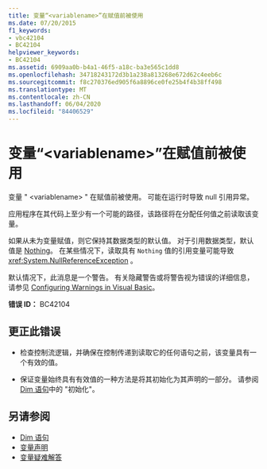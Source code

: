 ```yaml
---
title: 变量“<variablename>”在赋值前被使用
ms.date: 07/20/2015
f1_keywords:
- vbc42104
- BC42104
helpviewer_keywords:
- BC42104
ms.assetid: 6909aa0b-b4a1-46f5-a18c-ba3e565c1dd8
ms.openlocfilehash: 34718243172d3b1a238a813268e672d62c4eeb6c
ms.sourcegitcommit: f8c270376ed905f6a8896ce0fe25b4f4b38ff498
ms.translationtype: MT
ms.contentlocale: zh-CN
ms.lasthandoff: 06/04/2020
ms.locfileid: "84406529"
---
```

# <a name="variable-variablename-is-used-before-it-has-been-assigned-a-value"></a>变量“\<variablename>”在赋值前被使用
变量 " \<variablename> " 在赋值前被使用。 可能在运行时导致 null 引用异常。  
  
 应用程序在其代码上至少有一个可能的路径，该路径将在分配任何值之前读取该变量。  
  
 如果从未为变量赋值，则它保持其数据类型的默认值。 对于引用数据类型，默认值是 [Nothing](../nothing.md)。 在某些情况下，读取具有 `Nothing` 值的引用变量可能导致 <xref:System.NullReferenceException> 。  
  
 默认情况下，此消息是一个警告。 有关隐藏警告或将警告视为错误的详细信息，请参见 [Configuring Warnings in Visual Basic](/visualstudio/ide/configuring-warnings-in-visual-basic)。  
  
 **错误 ID：** BC42104  
  
## <a name="to-correct-this-error"></a>更正此错误  
  
- 检查控制流逻辑，并确保在控制传递到读取它的任何语句之前，该变量具有一个有效的值。  
  
- 保证变量始终具有有效值的一种方法是将其初始化为其声明的一部分。 请参阅[Dim 语句](../statements/dim-statement.md)中的 "初始化"。  
  
## <a name="see-also"></a>另请参阅

- [Dim 语句](../statements/dim-statement.md)
- [变量声明](../../programming-guide/language-features/variables/variable-declaration.md)
- [变量疑难解答](../../programming-guide/language-features/variables/troubleshooting-variables.md)
